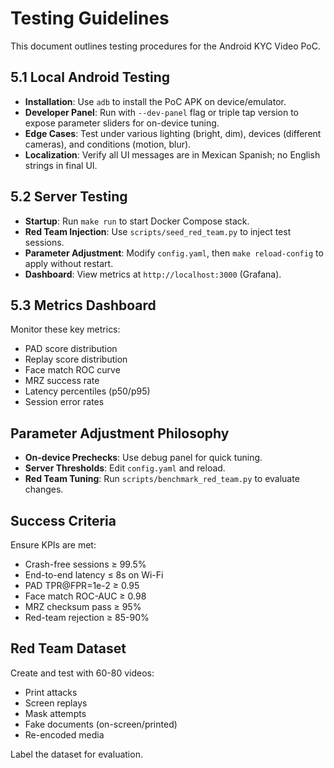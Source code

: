 # Testing Guidelines

This document outlines testing procedures for the Android KYC Video PoC.

## 5.1 Local Android Testing

- **Installation**: Use `adb` to install the PoC APK on device/emulator.
- **Developer Panel**: Run with `--dev-panel` flag or triple tap version to expose parameter sliders for on-device tuning.
- **Edge Cases**: Test under various lighting (bright, dim), devices (different cameras), and conditions (motion, blur).
- **Localization**: Verify all UI messages are in Mexican Spanish; no English strings in final UI.

## 5.2 Server Testing

- **Startup**: Run `make run` to start Docker Compose stack.
- **Red Team Injection**: Use `scripts/seed_red_team.py` to inject test sessions.
- **Parameter Adjustment**: Modify `config.yaml`, then `make reload-config` to apply without restart.
- **Dashboard**: View metrics at `http://localhost:3000` (Grafana).

## 5.3 Metrics Dashboard

Monitor these key metrics:
- PAD score distribution
- Replay score distribution
- Face match ROC curve
- MRZ success rate
- Latency percentiles (p50/p95)
- Session error rates

## Parameter Adjustment Philosophy

- **On-device Prechecks**: Use debug panel for quick tuning.
- **Server Thresholds**: Edit `config.yaml` and reload.
- **Red Team Tuning**: Run `scripts/benchmark_red_team.py` to evaluate changes.

## Success Criteria

Ensure KPIs are met:
- Crash-free sessions ≥ 99.5%
- End-to-end latency ≤ 8s on Wi-Fi
- PAD TPR@FPR=1e-2 ≥ 0.95
- Face match ROC-AUC ≥ 0.98
- MRZ checksum pass ≥ 95%
- Red-team rejection ≥ 85-90%

## Red Team Dataset

Create and test with 60-80 videos:
- Print attacks
- Screen replays
- Mask attempts
- Fake documents (on-screen/printed)
- Re-encoded media

Label the dataset for evaluation.